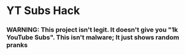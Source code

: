 # YT Subs Hack

### WARNING: This project isn't legit. It doesn't give you "1k YouTube Subs". This isn't malware; It just shows random pranks